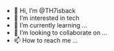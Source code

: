 - 👋 Hi, I’m @TH7isback
- 👀 I’m interested in tech
- 🌱 I’m currently learning ...
- 💞️ I’m looking to collaborate on ...
- 📫 How to reach me ...

<!---
TH7isback/TH7isback is a ✨ special ✨ repository because its `README.md` (this file) appears on your GitHub profile.
You can click the Preview link to take a look at your changes.
--->
